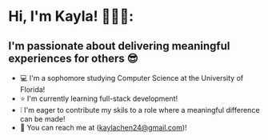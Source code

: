 # Hi, I'm Kayla! :wave::whale:💫:

## I'm passionate about delivering meaningful experiences for others :sunglasses:

- :computer: I'm a sophomore studying Computer Science at the University of Florida!
- :star: I'm currently learning full-stack development!
- :grey_exclamation: I'm eager to contribute my skils to a role where a meaningful difference can be made!
- :email: You can reach me at (kaylachen24@gmail.com)!

<!--
**kaylachenn/kaylachenn** is a ✨ _special_ ✨ repository because its `README.md` (this file) appears on your GitHub profile.

Here are some ideas to get you started:

- 🔭 I’m currently working on ...
- 🌱 I’m currently learning ...
- 👯 I’m looking to collaborate on ...
- 🤔 I’m looking for help with ...
- 💬 Ask me about ...
- 📫 How to reach me: ...
- 😄 Pronouns: ...
- ⚡ Fun fact: ...
-->
